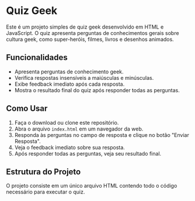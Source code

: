 # Quiz Geek

Este é um projeto simples de quiz geek desenvolvido em HTML e JavaScript. O quiz apresenta perguntas de conhecimentos gerais sobre cultura geek, como super-heróis, filmes, livros e desenhos animados.

## Funcionalidades

- Apresenta perguntas de conhecimento geek.
- Verifica respostas insensíveis a maiúsculas e minúsculas.
- Exibe feedback imediato após cada resposta.
- Mostra o resultado final do quiz após responder todas as perguntas.

## Como Usar

1. Faça o download ou clone este repositório.
2. Abra o arquivo `index.html` em um navegador da web.
3. Responda às perguntas no campo de resposta e clique no botão "Enviar Resposta".
4. Veja o feedback imediato sobre sua resposta.
5. Após responder todas as perguntas, veja seu resultado final.

## Estrutura do Projeto

O projeto consiste em um único arquivo HTML contendo todo o código necessário para executar o quiz.

